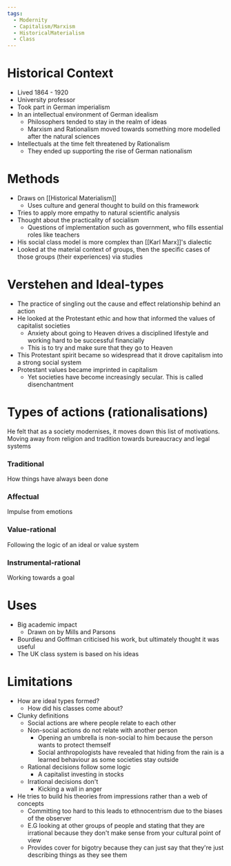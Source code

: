 ```yaml
---
tags:
  - Modernity
  - Capitalism/Marxism
  - HistoricalMaterialism
  - Class
---
```


# Historical Context
- Lived 1864 - 1920
- University professor
- Took part in German imperialism
- In an intellectual environment of German idealism
	- Philosophers tended to stay in the realm of ideas
	- Marxism and Rationalism moved towards something more modelled after the natural sciences
- Intellectuals at the time felt threatened by Rationalism
	- They ended up supporting the rise of German nationalism

# Methods
- Draws on [[Historical Materialism]]
	- Uses culture and general thought to build on this framework
- Tries to apply more empathy to natural scientific analysis
- Thought about the practicality of socialism
	- Questions of implementation such as government, who fills essential roles like teachers
- His social class model is more complex than [[Karl Marx]]'s dialectic
- Looked at the material context of groups, then the specific cases of those groups (their experiences) via studies

# Verstehen and Ideal-types
- The practice of singling out the cause and effect relationship behind an action
- He looked at the Protestant ethic and how that informed the values of capitalist societies
	- Anxiety about going to Heaven drives a disciplined lifestyle and working hard to be successful financially
	- This is to try and make sure that they go to Heaven
- This Protestant spirit became so widespread that it drove capitalism into a strong social system
- Protestant values became imprinted in capitalism
	- Yet societies have become increasingly secular. This is called disenchantment

# Types of actions (rationalisations)
He felt that as a society modernises, it moves down this list of motivations. Moving away from religion and tradition towards bureaucracy and legal systems

### Traditional
How things have always been done

### Affectual
Impulse from emotions

### Value-rational
Following the logic of an ideal or value system

### Instrumental-rational
Working towards a goal

# Uses
- Big academic impact
	- Drawn on by Mills and Parsons
- Bourdieu and Goffman criticised his work, but ultimately thought it was useful
- The UK class system is based on his ideas

# Limitations
- How are ideal types formed?
	- How did his classes come about?
- Clunky definitions
	- Social actions are where people relate to each other
	- Non-social actions do not relate with another person
		- Opening an umbrella is non-social to him because the person wants to protect themself
		- Social anthropologists have revealed that hiding from the rain is a learned behaviour as some societies stay outside
	- Rational decisions follow some logic
		- A capitalist investing in stocks
	- Irrational decisions don't
		- Kicking a wall in anger
- He tries to build his theories from impressions rather than a web of concepts
	- Committing too hard to this leads to ethnocentrism due to the biases of the observer
	- E.G looking at other groups of people and stating that they are irrational because they don't make sense from your cultural point of view
	- Provides cover for bigotry because they can just say that they're just describing things as they see them